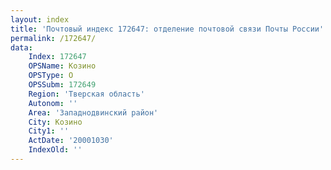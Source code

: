 ```yaml
---
layout: index
title: 'Почтовый индекс 172647: отделение почтовой связи Почты России'
permalink: /172647/
data:
    Index: 172647
    OPSName: Козино
    OPSType: О
    OPSSubm: 172649
    Region: 'Тверская область'
    Autonom: ''
    Area: 'Западнодвинский район'
    City: Козино
    City1: ''
    ActDate: '20001030'
    IndexOld: ''
---
```

